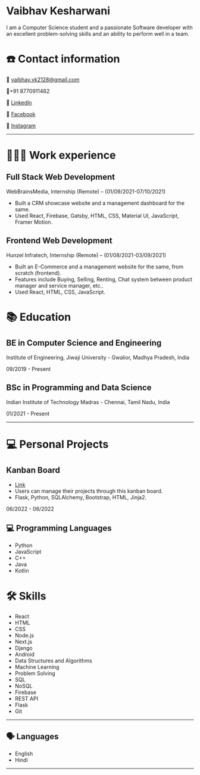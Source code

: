 # Vaibhav Kesharwani

I am a Computer Science student and a passionate Software developer with an excellent problem-solving skills and an ability to perform well in a team.

# ☎️ Contact information

📧 vaibhav.vk2128@gmail.com

📱+91 8770911462

🔗 [LinkedIn](https://www.linkedin.com/in/vaibhav-kesharwani-5b8137111/)

🔗 [Facebook](https://www.facebook.com/vaibhav.vk28/)

🔗 [Instagram](https://www.instagram.com/vk_2128/)

---

# **👩🏻‍💻** Work experience

## Full Stack Web Development

WebBrainsMedia, Internship (Remote) – (01/09/2021-07/10/2021)

- Built a CRM showcase website and a management dashboard for the same.
- Used React, Firebase, Gatsby, HTML, CSS, Material UI, JavaScript, Framer Motion.

## Frontend Web Development

Hunzel Infratech, Internship (Remote) – (01/08/2021-03/09/2021)

- Built an E-Commerce and a management website for the same, from scratch (frontend).
- Features include Buying, Selling, Renting, Chat system between product manager and service manager, etc..
- Used React, HTML, CSS, JavaScript.

# 📚 Education

## **BE in Computer Science and Engineering**

Institute of Engineering, Jiwaji University -
Gwalior, Madhya Pradesh, India

09/2019 - Present

## **BSc in Programming and Data Science**

Indian Institute of Technology Madras -
Chennai, Tamil Nadu, India

01/2021 - Present

---

# 💻 Personal Projects

## Kanban Board

- [Link](https://github.com/vaibbhavk/kanban)
- Users can manage their projects through this kanban board.
- Flask, Python, SQLAlchemy, Bootstrap, HTML, Jinja2.

06/2022 - 06/2022

## 💻 Programming Languages

- Python
- JavaScript
- C++
- Java
- Kotlin

# 🛠 Skills

- React
- HTML
- CSS
- Node.js
- Next.js
- Django
- Android
- Data Structures and Algorithms
- Machine Learning
- Problem Solving
- SQL
- NoSQL
- Firebase
- REST API
- Flask
- Git

---

## 🗣 Languages

- English
- Hindi

---
